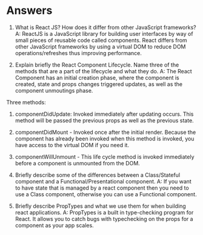 # Answers

1. What is React JS? How does it differ from other JavaScript frameworks?
A: ReactJS is a JavaScript library for building user interfaces by way of small pieces of reusable code called components. React differs from other JavaScript frameworks by using a virtual DOM to reduce DOM operations/refreshes thus improving performance.

2. Explain briefly the React Component Lifecycle. Name three of the methods that are a part of the lifecycle and what they do.
A: The React Component has an initial creation phase, where the component is created, state and props changes triggered updates, as well as the component unmoutings phase.

Three methods:
1. componentDidUpdate: Invoked immediately after updating occurs. This method will be passed the previous props as well as the previous state.
2. componentDidMount - Invoked once after the initial render. Because the component has already been invoked when this method is invoked, you have access to the virtual DOM if you need it.
3. componentWillUnmount - This life cycle method is invoked immediately before a component is unmounted from the DOM. 

3. Briefly describe some of the differences between a Class/Stateful component and a Functional/Presentational component.
A: If you want to have state that is managed by a react component then you need to use a Class component, otherwise you can use a Functional component.

4. Briefly describe PropTypes and what we use them for when building react applications.
A: PropTypes is a built in type-checking program for React. It allows you to catch bugs with typechecking on the props for a component as your app scales.